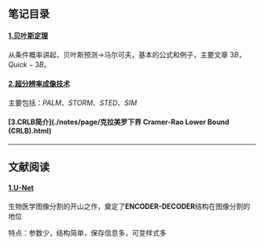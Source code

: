 ## 笔记目录

#### [1.贝叶斯定理](./notes/page/贝叶斯定理.html) 

从条件概率讲起，贝叶斯预测->马尔可夫，基本的公式和例子，主要文章 $3B，Quick-3B$。

#### [2.超分辨率成像技术](./notes/page/光学显微镜.html)

主要包括：$PALM、STORM、STED、SIM$

#### [3.CRLB简介](./notes/page/克拉美罗下界 Cramer-Rao Lower Bound (CRLB).html)

---

## 文献阅读

#### [1.U-Net](./notes/page/U-Net.html)

生物医学图像分割的开山之作，奠定了**ENCODER-DECODER**结构在图像分割的地位

特点：参数少，结构简单，保存信息多，可变样式多

